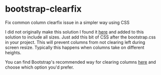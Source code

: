 # bootstrap-clearfix
Fix common column clearfix issue in a simpler way using CSS

I did not originally make this solution I found it <a href="http://www.bluthemes.com/blog/3/clearing-bootstrap-3-columns" target="_blank">here</a> and added to this solution to include all sizes. Just add this bit of CSS after the bootstrap.css in your project. This will prevent columns from not clearing left during screen resize. Typically this happens when columns take on different heights.

You can find Bootstrap's recommended way for clearing columns <a href="http://getbootstrap.com/css/#helper-classes-clearfix" target="_blank">here</a> and choose which option you'd prefer.
